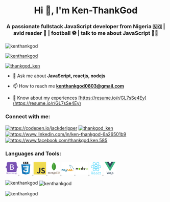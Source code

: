 <h1 align="center">Hi 👋, I'm Ken-ThankGod</h1>
<h3 align="center">A passionate fullstack JavaScript developer from Nigeria 🇳🇬 | avid reader 📖 | football ⚽ | talk to me about JavaScript 👨‍💻</h3> 
<p align="left"> <img src="https://komarev.com/ghpvc/?username=kenthankgod&label=Profile%20views&color=0e75b6&style=flat" alt="kenthankgod" /> </p>

<p align="left"> <a href="https://github.com/ryo-ma/github-profile-trophy"><img src="https://github-profile-trophy.vercel.app/?username=kenthankgod" alt="kenthankgod" /></a> </p>

<p align="left"> <a href="https://twitter.com/thankgod_ken" target="blank"><img src="https://img.shields.io/twitter/follow/thankgod_ken?logo=twitter&style=for-the-badge" alt="thankgod_ken" /></a> </p>

- 💬 Ask me about **JavaScript, reactjs, nodejs**

- 📫 How to reach me **kenthankgod0803@gmail.com**

- 📄 Know about my experiences [https://resume.io/r/GL7sSe4Ey](https://resume.io/r/GL7sSe4Ey)

<h3 align="left">Connect with me:</h3>
<p align="left">
<a href="https://codepen.io/https://codepen.io/jackderipper" target="blank"><img align="center" src="https://raw.githubusercontent.com/rahuldkjain/github-profile-readme-generator/master/src/images/icons/Social/codepen.svg" alt="https://codepen.io/jackderipper" height="30" width="40" /></a>
<a href="https://twitter.com/thankgod_ken" target="blank"><img align="center" src="https://raw.githubusercontent.com/rahuldkjain/github-profile-readme-generator/master/src/images/icons/Social/twitter.svg" alt="thankgod_ken" height="30" width="40" /></a>
<a href="https://linkedin.com/in/https://www.linkedin.com/in/ken-thankgod-6a26501b9" target="blank"><img align="center" src="https://raw.githubusercontent.com/rahuldkjain/github-profile-readme-generator/master/src/images/icons/Social/linked-in-alt.svg" alt="https://www.linkedin.com/in/ken-thankgod-6a26501b9" height="30" width="40" /></a>
<a href="https://www.facebook.com/thankgod.ken.585" target="blank"><img align="center" src="https://raw.githubusercontent.com/rahuldkjain/github-profile-readme-generator/master/src/images/icons/Social/facebook.svg" alt="https://www.facebook.com/thankgod.ken.585" height="30" width="40" /></a>
</p>

<h3 align="left">Languages and Tools:</h3>
<p align="left"> <a href="https://getbootstrap.com" target="_blank" rel="noreferrer"> <img src="https://raw.githubusercontent.com/devicons/devicon/master/icons/bootstrap/bootstrap-plain-wordmark.svg" alt="bootstrap" width="40" height="40"/> </a> <a href="https://www.w3schools.com/css/" target="_blank" rel="noreferrer"> <img src="https://raw.githubusercontent.com/devicons/devicon/master/icons/css3/css3-original-wordmark.svg" alt="css3" width="40" height="40"/> </a> <a href="https://developer.mozilla.org/en-US/docs/Web/JavaScript" target="_blank" rel="noreferrer"> <img src="https://raw.githubusercontent.com/devicons/devicon/master/icons/javascript/javascript-original.svg" alt="javascript" width="40" height="40"/> </a> <a href="https://www.mongodb.com/" target="_blank" rel="noreferrer"> <img src="https://raw.githubusercontent.com/devicons/devicon/master/icons/mongodb/mongodb-original-wordmark.svg" alt="mongodb" width="40" height="40"/> </a> <a href="https://www.mysql.com/" target="_blank" rel="noreferrer"> <img src="https://raw.githubusercontent.com/devicons/devicon/master/icons/mysql/mysql-original-wordmark.svg" alt="mysql" width="40" height="40"/> </a> <a href="https://nodejs.org" target="_blank" rel="noreferrer"> <img src="https://raw.githubusercontent.com/devicons/devicon/master/icons/nodejs/nodejs-original-wordmark.svg" alt="nodejs" width="40" height="40"/> </a> <a href="https://reactjs.org/" target="_blank" rel="noreferrer"> <img src="https://raw.githubusercontent.com/devicons/devicon/master/icons/react/react-original-wordmark.svg" alt="react" width="40" height="40"/> </a> <a href="https://vuejs.org/" target="_blank" rel="noreferrer"> <img src="https://raw.githubusercontent.com/devicons/devicon/master/icons/vuejs/vuejs-original-wordmark.svg" alt="vuejs" width="40" height="40"/> </a> </p>

<p><img align="left" src="https://github-readme-stats.vercel.app/api/top-langs?username=kenthankgod&show_icons=true&locale=en&layout=compact" alt="kenthankgod" /></p>

<p>&nbsp;<img align="center" src="https://github-readme-stats.vercel.app/api?username=kenthankgod&show_icons=true&locale=en" alt="kenthankgod" /></p>

<p><img align="center" src="https://github-readme-streak-stats.herokuapp.com/?user=kenthankgod&" alt="kenthankgod" /></p>
